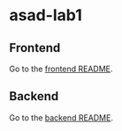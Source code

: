 # asad-lab1

## Frontend

Go to the [frontend README](https://github.com/qathom/asad-lab1/frontend/README.md).

## Backend

Go to the [backend README](https://github.com/qathom/asad-lab1/README.md).

